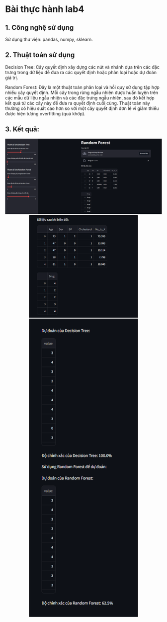 # Bài thực hành lab4
## 1. Công nghệ sử dụng
Sử dụng thư viện: pandas, numpy, sklearn.

## 2. Thuật toán sử dụng
Decision Tree: Cây quyết định xây dựng các nút và nhánh dựa trên các đặc trưng trong dữ liệu để đưa ra các quyết định hoặc phân loại hoặc dự đoán giá trị. 

Random Forest: Đây là một thuật toán phân loại và hồi quy sử dụng tập hợp nhiều cây quyết định. Mỗi cây trong rừng ngẫu nhiên được huấn luyện trên các mẫu dữ liệu ngẫu nhiên và các đặc trưng ngẫu nhiên, sau đó kết hợp kết quả từ các cây này để đưa ra quyết định cuối cùng. Thuật toán này thường có hiệu suất cao hơn so với một cây quyết định đơn lẻ vì giảm thiểu được hiện tượng overfitting (quá khớp).

## 3. Kết quả:
<p align="center">
    <img src="https://github.com/SaikySu/Machine-Learning-VLU-241/blob/main/Lab%204/img/img1.png">
    <img src="https://github.com/SaikySu/Machine-Learning-VLU-241/blob/main/Lab%204/img/img2.png" width=350>
    <img src="https://github.com/SaikySu/Machine-Learning-VLU-241/blob/main/Lab%204/img/img3.png" width=350>
</p>